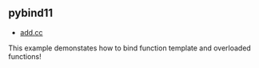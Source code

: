 ## pybind11

- [add.cc](./add.cc)


This example demonstates how to bind function template and overloaded functions!


